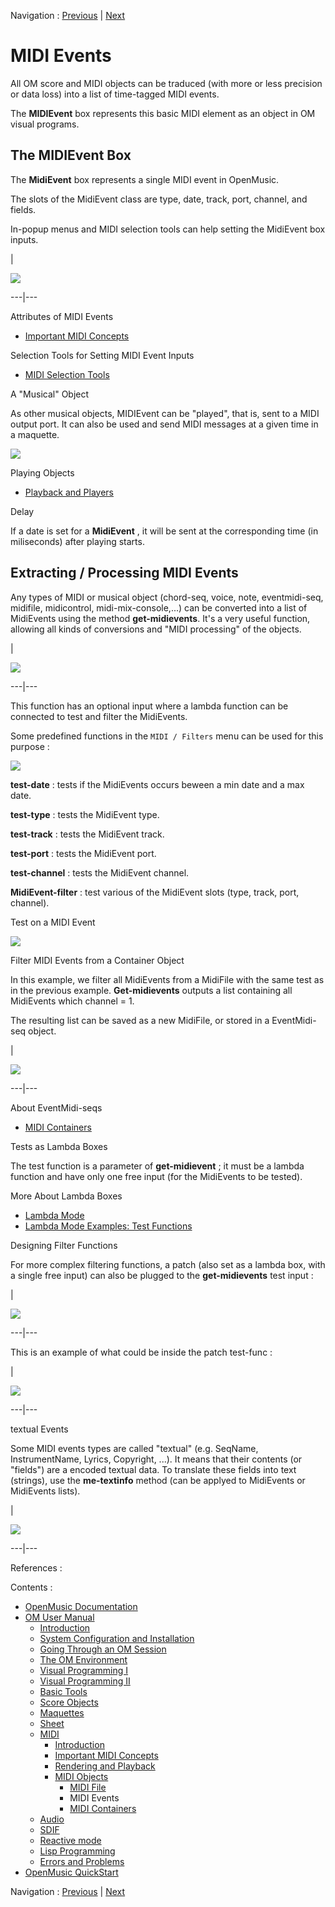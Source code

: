 
Navigation : [Previous](MIDIFile "page précédente\(MIDI File\)") |
[Next](MIDIContainer "Next\(MIDI Containers\)")

# MIDI Events


All OM score and MIDI objects can be traduced (with more or less precision or
data loss) into a list of time-tagged MIDI events.

The **MIDIEvent** box represents this basic MIDI element as an object in OM
visual programs.

## The MIDIEvent Box

The **MidiEvent** box represents a single MIDI event in OpenMusic.

The slots of the MidiEvent class are type, date, track, port, channel, and
fields.

In-popup menus and MIDI selection tools can help setting the MidiEvent box
inputs.

|

![](../res/midievent.png)  
  
---|---  
  
Attributes of MIDI Events

  * [Important MIDI Concepts](MIDI-Concepts)

Selection Tools for Setting MIDI Event Inputs

  * [MIDI Selection Tools](MIDI-Utils)

A "Musical" Object

As other musical objects, MIDIEvent can be "played", that is, sent to a MIDI
output port. It can also be used and send MIDI messages at a given time in a
maquette.

![](../res/midievents.png)

Playing Objects

  * [Playback and Players](1-Play)

Delay

If a date is set for a **MidiEvent** , it will be sent at the corresponding
time (in miliseconds) after playing starts.

## Extracting / Processing MIDI Events

Any types of MIDI or musical object (chord-seq, voice, note, eventmidi-seq,
midifile, midicontrol, midi-mix-console,...) can be converted into a list of
MidiEvents using the method **get-midievents**. It's a very useful function,
allowing all kinds of conversions and "MIDI processing" of the objects.

|

![](../res/getmidievents.png)  
  
---|---  
  
This function has an optional input where a lambda function can be connected
to test and filter the MidiEvents.

Some predefined functions in the `MIDI / Filters` menu can be used for this
purpose :

![](../res/tests.png)

 **test-date** : tests if the MidiEvents occurs beween a min date and a max
date.

 **test-type** : tests the MidiEvent type.

 **test-track** : tests the MidiEvent track.

 **test-port** : tests the MidiEvent port.

 **test-channel** : tests the MidiEvent channel.

 **MidiEvent-filter** : test various of the MidiEvent slots (type, track,
port, channel).

Test on a MIDI Event

![](../res/test-ex.png)

Filter MIDI Events from a Container Object

In this example, we filter all MidiEvents from a MidiFile with the same test
as in the previous example. **Get-midievents** outputs a list containing all
MidiEvents which channel = 1.

The resulting list can be saved as a new MidiFile, or stored in a EventMidi-
seq object.

|

[![](../res/getmidievents-ex1_1.png)](../res/getmidievents-ex1.png "Cliquez
pour agrandir")  
  
---|---  
  
About EventMidi-seqs

  * [MIDI Containers](MIDIContainer)

Tests as Lambda Boxes

The test function is a parameter of **get-midievent** ; it must be a lambda
function and have only one free input (for the MidiEvents to be tested).

More About Lambda Boxes

  * [Lambda Mode](LambdaMode)
  * [Lambda Mode Examples: Test Functions](LambdaTest)

Designing Filter Functions

For more complex filtering functions, a patch (also set as a lambda box, with
a single free input) can also be plugged to the **get-midievents** test input
:

|

![](../res/getme-ex2.png)  
  
---|---  
  
This is an example of what could be inside the patch test-func :

|

[![](../res/getme-patch-ex_1.png)](../res/getme-patch-ex.png "Cliquez pour
agrandir")  
  
---|---  
  
textual Events

Some MIDI events types are called "textual" (e.g. SeqName, InstrumentName,
Lyrics, Copyright, ...). It means that their contents (or "fields") are a
encoded textual data. To translate these fields into text (strings), use the
**me-textinfo** method (can be applyed to MidiEvents or MidiEvents lists).

|

![](../res/me-textinfo.png)  
  
---|---  
  
References :

Contents :

  * [OpenMusic Documentation](OM-Documentation)
  * [OM User Manual](OM-User-Manual)
    * [Introduction](00-Contents)
    * [System Configuration and Installation](Installation)
    * [Going Through an OM Session](Goingthrough)
    * [The OM Environment](Environment)
    * [Visual Programming I](BasicVisualProgramming)
    * [Visual Programming II](AdvancedVisualProgramming)
    * [Basic Tools](BasicObjects)
    * [Score Objects](ScoreObjects)
    * [Maquettes](Maquettes)
    * [Sheet](Sheet)
    * [MIDI](MIDI)
      * [Introduction](Intro)
      * [Important MIDI Concepts](MIDI-Concepts)
      * [Rendering and Playback](MIDI-Playback)
      * [MIDI Objects](MIDI-Objects)
        * [MIDI File](MIDIFile)
        * MIDI Events
        * [MIDI Containers](MIDIContainer)
    * [Audio](Audio)
    * [SDIF](SDIF)
    * [Reactive mode](Reactive)
    * [Lisp Programming](Lisp)
    * [Errors and Problems](errors)
  * [OpenMusic QuickStart](QuickStart-Chapters)

Navigation : [Previous](MIDIFile "page précédente\(MIDI File\)") |
[Next](MIDIContainer "Next\(MIDI Containers\)")

